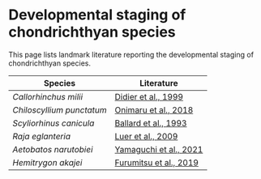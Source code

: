 # Developmental staging of chondrichthyan species

This page lists landmark literature reporting the developmental staging of chondrichthyan species.

|Species|Literature|
|----|----|
|*Callorhinchus milii*|[Didier et al., 1999](https://onlinelibrary.wiley.com/doi/10.1002/(SICI)1097-4687(199804)236:1%3C25::AID-JMOR2%3E3.0.CO;2-N)|
|*Chiloscyllium punctatum*|[Onimaru et al., 2018](https://anatomypubs.onlinelibrary.wiley.com/doi/10.1002/dvdy.24623)| 
|*Scyliorhinus canicula*|[Ballard et al., 1993](https://onlinelibrary.wiley.com/doi/abs/10.1002/jez.1402670309)|
|*Raja eglanteria*|[Luer et al., 2009](https://link.springer.com/chapter/10.1007/978-1-4020-9703-4_9)|
|*Aetobatos narutobiei*|[Yamaguchi et al., 2021](https://www.frontiersin.org/journals/marine-science/articles/10.3389/fmars.2021.768701/full)|
|*Hemitrygon akajei*|[Furumitsu et al., 2019](https://link.springer.com/article/10.1007/s10228-019-00687-9)|
